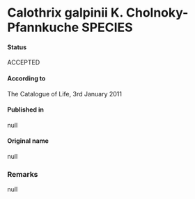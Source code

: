 Calothrix galpinii K. Cholnoky-Pfannkuche SPECIES
=======

#### Status
ACCEPTED

#### According to
The Catalogue of Life, 3rd January 2011

#### Published in
null

#### Original name
null

### Remarks
null